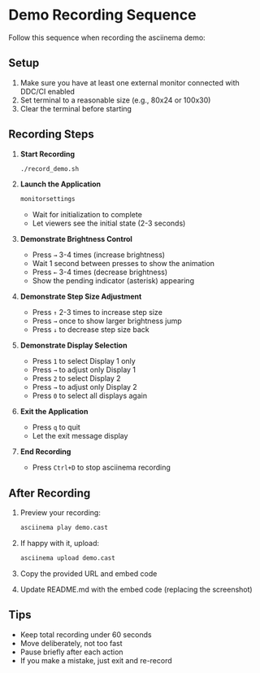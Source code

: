 # Demo Recording Sequence

Follow this sequence when recording the asciinema demo:

## Setup
1. Make sure you have at least one external monitor connected with DDC/CI enabled
2. Set terminal to a reasonable size (e.g., 80x24 or 100x30)
3. Clear the terminal before starting

## Recording Steps

1. **Start Recording**
   ```bash
   ./record_demo.sh
   ```

2. **Launch the Application**
   ```bash
   monitorsettings
   ```
   - Wait for initialization to complete
   - Let viewers see the initial state (2-3 seconds)

3. **Demonstrate Brightness Control**
   - Press `→` 3-4 times (increase brightness)
   - Wait 1 second between presses to show the animation
   - Press `←` 3-4 times (decrease brightness)
   - Show the pending indicator (asterisk) appearing

4. **Demonstrate Step Size Adjustment**
   - Press `↑` 2-3 times to increase step size
   - Press `→` once to show larger brightness jump
   - Press `↓` to decrease step size back

5. **Demonstrate Display Selection**
   - Press `1` to select Display 1 only
   - Press `→` to adjust only Display 1
   - Press `2` to select Display 2
   - Press `→` to adjust only Display 2
   - Press `0` to select all displays again

6. **Exit the Application**
   - Press `q` to quit
   - Let the exit message display

7. **End Recording**
   - Press `Ctrl+D` to stop asciinema recording

## After Recording

1. Preview your recording:
   ```bash
   asciinema play demo.cast
   ```

2. If happy with it, upload:
   ```bash
   asciinema upload demo.cast
   ```

3. Copy the provided URL and embed code

4. Update README.md with the embed code (replacing the screenshot)

## Tips
- Keep total recording under 60 seconds
- Move deliberately, not too fast
- Pause briefly after each action
- If you make a mistake, just exit and re-record